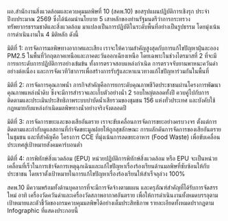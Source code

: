 ผอ.สำนักงานสิ่งแวดล้อมและควบคุมมลพิษที่ 10 (สคพ.10) ขอสรุปแผนปฏิบัติการเชิงรุก ประจำปีงบประมาณ 2569 ซึ่งได้น้อมนำนโยบาย 5 เสาหลักของท่านรัฐมนตรีว่าการกระทรวงทรัพยากรธรรมชาติและสิ่งแวดล้อม มาแปลงเป็นการปฏิบัติในระดับพื้นที่อย่างเป็นรูปธรรม โดยมุ่งเน้นการดำเนินงานใน 4 มิติหลัก ดังนี้

มิติที่ 1: การจัดการมลพิษทางอากาศและเสียง
เราจะให้ความสำคัญสูงสุดกับการแก้ไขปัญหาฝุ่นละออง PM2.5 ในพื้นที่วิกฤตภาคเหนือและภาคตะวันออกเฉียงเหนือ โดยเฉพาะในช่วงไตรมาสที่ 2 ที่จะมีการยกระดับการปฏิบัติการอย่างเข้มข้น ทั้งการตรวจสอบแหล่งกำเนิด การตรวจจับยานพาหนะควันดำอย่างต่อเนื่อง และการจัดเวทีวิชาการเพื่อสร้างการรับรู้และหาแนวทางแก้ไขปัญหาร่วมกันในพื้นที่ 

มิติที่ 2: การจัดการคุณภาพน้ำ
ภารกิจสำคัญคือการยกระดับคุณภาพชีวิตประชาชนผ่านโครงการพัฒนาคุณภาพแหล่งน้ำดิบ ซึ่งจะมีการสำรวจและเก็บตัวอย่างน้ำ 2 รอบใหญ่ตลอดทั้งปี ควบคู่ไปกับการติดตามและประเมินประสิทธิภาพระบบบำบัดน้ำเสียรวมของชุมชน 156 แห่งทั่วประเทศ และบังคับใช้กฎหมายกับแหล่งกำเนิดมลพิษทางน้ำอย่างจริงจังตลอดปี 

มิติที่ 3: การจัดการขยะและของเสียอันตราย
เราจะขับเคลื่อนการจัดการขยะอย่างครบวงจร ตั้งแต่การติดตามและกำกับดูแลสถานที่กำจัดขยะมูลฝอยให้ถูกสุขลักษณะ การผลักดันการจัดการของเสียอันตรายในชุมชน และที่สำคัญคือ โครงการ CCE ที่มุ่งเน้นการลดขยะอาหาร (Food Waste) เพื่อขับเคลื่อนประเทศสู่เป้าหมายสังคมคาร์บอนต่ำ 

มิติที่ 4: การพิทักษ์สิ่งแวดล้อม (EPU)
หน่วยปฏิบัติการพิทักษ์สิ่งแวดล้อม หรือ EPU จะเป็นหน่วยเคลื่อนที่เร็วในการเข้าจัดการเหตุฉุกเฉินและแก้ไขปัญหาเรื่องร้องเรียนด้านมลพิษที่ซับซ้อนให้กับประชาชน โดยเราตั้งเป้าหมายในการแก้ไขปัญหาเรื่องร้องเรียนให้สำเร็จลุล่วง 100% 

สคพ.10 มีความพร้อมทั้งด้านบุคลากรที่จะมีการจัดจ้างตามแผน และครุภัณฑ์สำคัญที่ได้รับการจัดสรรใหม่ อาทิ เครื่องวัดควันดำและเครื่องวัดสภาพอากาศอันตราย  เพื่อให้การดำเนินงานทั้งหมดบรรลุตามเป้าหมายและตัวชี้วัดของกรมควบคุมมลพิษได้อย่างเต็มประสิทธิภาพ รายละเอียดทั้งหมดปรากฏตาม Infographic ที่แสดงประกอบนี้
